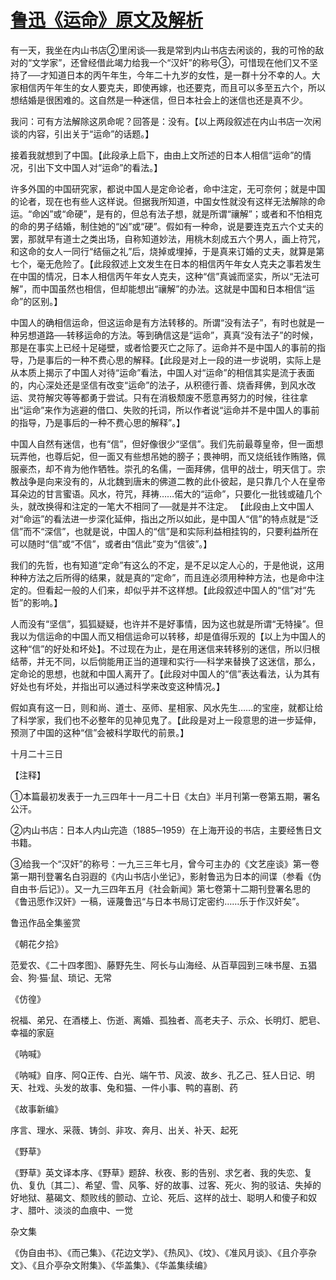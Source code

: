 # [鲁迅《运命》原文及解析](https://www.vrrw.net/wx/8595.html)

有一天，我坐在内山书店②里闲谈──我是常到内山书店去闲谈的，我的可怜的敌对的“文学家”，还曾经借此竭力给我一个“汉奸”的称号③，可惜现在他们又不坚持了──才知道日本的丙午年生，今年二十九岁的女性，是一群十分不幸的人。大家相信丙午年生的女人要克夫，即使再嫁，也还要克，而且可以多至五六个，所以想结婚是很困难的。这自然是一种迷信，但日本社会上的迷信也还是真不少。

我问：可有方法解除这夙命呢？回答是：没有。【以上两段叙述在内山书店一次闲谈的内容，引出关于“运命”的话题。】

接着我就想到了中国。【此段承上启下，由由上文所述的日本人相信“运命”的情况，引出下文中国人对“运命”的看法。】



许多外国的中国研究家，都说中国人是定命论者，命中注定，无可奈何；就是中国的论者，现在也有些人这样说。但据我所知道，中国女性就没有这样无法解除的命运。“命凶”或“命硬”，是有的，但总有法子想，就是所谓“禳解”；或者和不怕相克的命的男子结婚，制住她的“凶”或“硬”。假如有一种命，说是要连克五六个丈夫的罢，那就早有道士之类出场，自称知道妙法，用桃木刻成五六个男人，画上符咒，和这命的女人一同行“结俪之礼”后，烧掉或埋掉，于是真来订婚的丈夫，就算是第七个，毫无危险了。【此段叙述上文发生在日本的相信丙午年女人克夫之事若发生在中国的情况，日本人相信丙午年女人克夫，这种“信”真诚而坚实，所以“无法可解”，而中国虽然也相信，但却能想出“禳解”的办法。这就是中国和日本相信“运命”的区别。】

中国人的确相信运命，但这运命是有方法转移的。所谓“没有法子”，有时也就是一种另想道路──转移运命的方法。等到确信这是“运命”，真真“没有法子”的时候，那是在事实上已经十足碰壁，或者恰要灭亡之际了。运命并不是中国人的事前的指导，乃是事后的一种不费心思的解释。【此段是对上一段的进一步说明，实际上是从本质上揭示了中国人对待“运命”看法，中国人对“运命”的相信其实是流于表面的，内心深处还是坚信有改变“运命”的法子，从积德行善、烧香拜佛，到风水改运、灵符解灾等等都勇于尝试。只有在消极颓废不愿意再努力的时候，往往拿出“运命”来作为逃避的借口、失败的托词，所以作者说“运命并不是中国人的事前的指导，乃是事后的一种不费心思的解释”。】

中国人自然有迷信，也有“信”，但好像很少“坚信”。我们先前最尊皇帝，但一面想玩弄他，也尊后妃，但一面又有些想吊她的膀子；畏神明，而又烧纸钱作贿赂，佩服豪杰，却不肯为他作牺牲。崇孔的名儒，一面拜佛，信甲的战士，明天信丁。宗教战争是向来没有的，从北魏到唐末的佛道二教的此仆彼起，是只靠几个人在皇帝耳朵边的甘言蜜语。风水，符咒，拜祷……偌大的“运命”，只要化一批钱或磕几个头，就改换得和注定的一笔大不相同了──就是并不注定。 【此段由上文中国人对“命运”的看法进一步深化延伸，指出之所以如此，是中国人“信”的特点就是“泛信”而不“深信”，也就是说，中国人的“信”是和实际利益相挂钩的，只要利益所在可以随时“信”或“不信”，或者由“信此”变为“信彼”。】

我们的先哲，也有知道“定命”有这么的不定，是不足以定人心的，于是他说，这用种种方法之后所得的结果，就是真的“定命”，而且连必须用种种方法，也是命中注定的。但看起一般的人们来，却似乎并不这样想。【此段叙述中国人的“信”对“先哲”的影响。】

人而没有“坚信”，狐狐疑疑，也许并不是好事情，因为这也就是所谓“无特操”。但我以为信运命的中国人而又相信运命可以转移，却是值得乐观的【以上为中国人的这种“信”的好处和坏处】。不过现在为止，是在用迷信来转移别的迷信，所以归根结蒂，并无不同，以后倘能用正当的道理和实行──科学来替换了这迷信，那么，定命论的思想，也就和中国人离开了。【此段对中国人的“信”表达看法，认为其有好处也有坏处，并指出可以通过科学来改变这种情况。】

假如真有这一日，则和尚、道士、巫师、星相家、风水先生……的宝座，就都让给了科学家，我们也不必整年的见神见鬼了。【此段是对上一段意思的进一步延伸，预测了中国的这种“信”会被科学取代的前景。】

十月二十三日



【注释】

①本篇最初发表于一九三四年十一月二十日《太白》半月刊第一卷第五期，署名公汗。

②内山书店：日本人内山完造（1885─1959）在上海开设的书店，主要经售日文书籍。

③给我一个“汉奸”的称号：一九三三年七月，曾今可主办的《文艺座谈》第一卷第一期刊登署名白羽遐的《内山书店小坐记》，影射鲁迅为日本的间谍（参看《伪自由书·后记》）。又一九三四年五月《社会新闻》第七卷第十二期刊登署名思的《鲁迅愿作汉奸》一稿，诬蔑鲁迅“与日本书局订定密约……乐于作汉奸矣”。

鲁迅作品全集鉴赏

《朝花夕拾》

范爱农、《二十四孝图》、藤野先生、阿长与山海经、从百草园到三味书屋、五猖会、狗·猫·鼠、琐记、无常

《仿徨》

祝福、弟兄、在酒楼上、伤逝、离婚、孤独者、高老夫子、示众、长明灯、肥皂、幸福的家庭

《呐喊》

《呐喊》自序、阿Q正传、白光、端午节、风波、故乡、孔乙己、狂人日记、明天、社戏、头发的故事、兔和猫、一件小事、鸭的喜剧、药

《故事新编》

序言、理水、采薇、铸剑、非攻、奔月、出关、补天、起死

《野草》

《野草》英文译本序、《野草》题辞、秋夜、影的告别、求乞者、我的失恋、复仇、复仇〔其二〕、希望、雪、风筝、好的故事、过客、死火、狗的驳诘、失掉的好地狱、墓碣文、颓败线的颤动、立论、死后、这样的战士、聪明人和傻子和奴才、腊叶、淡淡的血痕中、一觉

杂文集

《伪自由书》、《而己集》、《花边文学》、《热风》、《坟》、《准风月谈》、《且介亭杂文》、《且介亭杂文附集》、《华盖集》、《华盖集续编》

